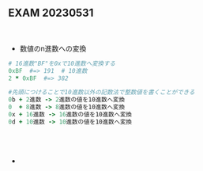 ## EXAM  20230531
<br>

- 数値のn進数への変換  
```rb
# 16進数"BF"を0xで10進数へ変換する
0xBF  #=> 191  # 10進数
2 * 0xBF  #=> 382

#先頭につけることで10進数以外の記数法で整数値を書くことができる
0b + 2進数 -> 2進数の値を10進数へ変換
0  + 8進数 -> 8進数の値を10進数へ変換
0x + 16進数 -> 16進数の値を10進数へ変換
0d + 10進数 -> 10進数の値を10進数へ変換
```
<br>
<br>

- 